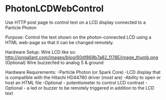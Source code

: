 # PhotonLCDWebControl
Use HTTP post page to control text on a LCD display connected to a Particle Photon

Purpose:
Control the text shown on the  photon-connected LCD using a HTML web-page so that it can be changed remotely.

Hardware Setup:
Wire LCD like so: http://jongallant.com/images/blog/60df869b7a82_1178E/image_thumb.png
(Optional) Wire buzzer/led to analog 5 & ground

Hardware Requirements:
-Particle Photon (or Spark Core)
-LCD display that is compatible with the Hitachi HD44780 driver (most are)
-Ability to open or host an HTML file
-Optional - potentiometer to control LCD contrast
-Optional - a led or buzzer to be remotely triggered in addition to the LCD text